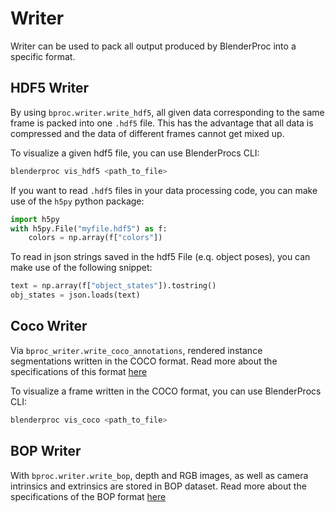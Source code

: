 # Writer

Writer can be used to pack all output produced by BlenderProc into a specific format.

## HDF5 Writer

By using `bproc.writer.write_hdf5`, all given data corresponding to the same frame is packed into one `.hdf5` file. 
This has the advantage that all data is compressed and the data of different frames cannot get mixed up.

To visualize a given hdf5 file, you can use BlenderProcs CLI:
```bash
blenderproc vis_hdf5 <path_to_file>
```

If you want to read `.hdf5` files in your data processing code, you can make use of the `h5py` python package:

```python
import h5py
with h5py.File("myfile.hdf5") as f:
    colors = np.array(f["colors"])
```

To read in json strings saved in the hdf5 File (e.q. object poses), you can make use of the following snippet:

```python
text = np.array(f["object_states"]).tostring()
obj_states = json.loads(text)
```

## Coco Writer

Via `bproc_writer.write_coco_annotations`, rendered instance segmentations written in the COCO format.
Read more about the specifications of this format [here](https://cocodataset.org/#format-data)

To visualize a frame written in the COCO format, you can use BlenderProcs CLI:
```bash
blenderproc vis_coco <path_to_file>
```

## BOP Writer

With `bproc.writer.write_bop`, depth and RGB images, as well as camera intrinsics and extrinsics are stored in BOP dataset.
Read more about the specifications of the BOP format [here](https://github.com/thodan/bop_toolkit/blob/master/docs/bop_datasets_format.md)

